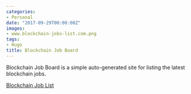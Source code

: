 ```yaml
---
categories:
- Personal
date: "2017-09-29T00:00:00Z"
images:
- www.blockchain-jobs-list.com.png
tags:
- Hugo
title: Blockchain Job Board
---
```


Blockchain Job Board is a simple auto-generated site for listing the latest blockchain jobs.

[Blockchain Job List](http://www.blockchain-jobs-list.com/)
